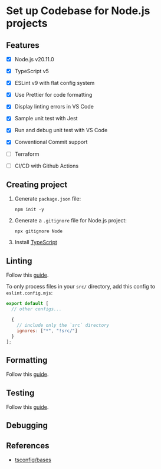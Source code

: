 # Set up Codebase for Node.js projects

## Features

- [x] Node.js v20.11.0
- [x] TypeScript v5
- [x] ESLint v9 with flat config system
- [x] Use Prettier for code formatting
- [x] Display linting errors in VS Code
- [x] Sample unit test with Jest
- [x] Run and debug unit test with VS Code
- [x] Conventional Commit support
- [ ] Terraform
- [ ] CI/CD with Github Actions


## Creating project

1. Generate `package.json` file:
    ```shell
    npm init -y
    ```
2. Generate a `.gitignore` file for Node.js project:
    ```shell
    npx gitignore Node
    ```
3. Install [TypeScript](../../typescript/install.md)


## Linting

Follow this [guide](../../eslint/install.md).

To only process files in your `src/` directory, add this config to `eslint.config.mjs`:
```js
export default [
  // other configs...

  {
    // include only the `src` directory
    ignores: ["*", "!src/"]
  }
];
```


## Formatting

Follow this [guide](../../../javascript/linters/prettier/install.md).


## Testing

Follow this [guide](../../../javascript/testing/jest/getting-started.md).


## Debugging


## References

- [tsconfig/bases](https://github.com/tsconfig/bases/blob/main/bases/node20.json)
